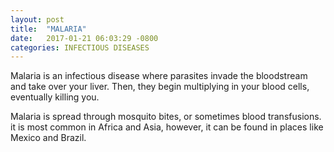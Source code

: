 ```yaml
---
layout: post
title:  "MALARIA"
date:   2017-01-21 06:03:29 -0800
categories: INFECTIOUS DISEASES
---
```

Malaria is an infectious disease where parasites invade the bloodstream and take over your liver. Then, they begin multiplying in your blood cells, eventually killing you.

Malaria is spread through mosquito bites, or sometimes blood transfusions. it is most common in Africa and Asia, however, it can be found in places like Mexico and Brazil.
  
